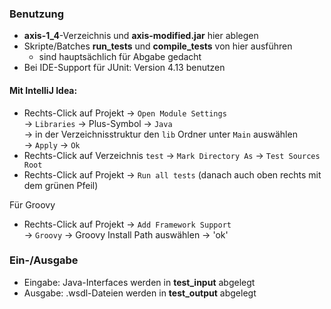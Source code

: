 ### Benutzung
* __axis-1_4__-Verzeichnis und __axis-modified.jar__ hier ablegen
* Skripte/Batches __run_tests__ und __compile_tests__ von hier ausführen
    * sind hauptsächlich für Abgabe gedacht
* Bei IDE-Support für JUnit: Version 4.13 benutzen
#### Mit IntelliJ Idea:
* Rechts-Click auf Projekt -> `Open Module Settings`   
-> `Libraries` -> Plus-Symbol -> `Java`   
-> in der Verzeichnisstruktur den `lib` Ordner unter `Main` auswählen  
-> `Apply` -> `Ok`
* Rechts-Click auf Verzeichnis `test` -> `Mark Directory As` -> `Test Sources Root`
* Rechts-Click auf Projekt -> `Run all tests` (danach auch oben rechts mit dem grünen Pfeil)

Für Groovy
* Rechts-Click auf Projekt -> `Add Framework Support`   
-> `Groovy` -> Groovy Install Path auswählen -> 'ok'

### Ein-/Ausgabe
* Eingabe: Java-Interfaces werden in __test_input__ abgelegt
* Ausgabe: .wsdl-Dateien werden in __test_output__ abgelegt
